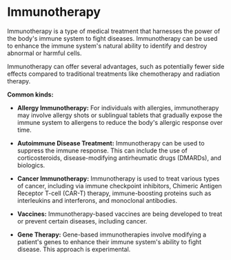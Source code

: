 # Immunotherapy

Immunotherapy is a type of medical treatment that harnesses the power of the body's immune system to fight diseases. Immunotherapy can be used to enhance the immune system's natural ability to identify and destroy abnormal or harmful cells.

Immunotherapy can offer several advantages, such as potentially fewer side effects compared to traditional treatments like chemotherapy and radiation therapy.

**Common kinds:**

* **Allergy Immunotherapy:** For individuals with allergies, immunotherapy may involve allergy shots or sublingual tablets that gradually expose the immune system to allergens to reduce the body's allergic response over time.

* **Autoimmune Disease Treatment:** Immunotherapy can be used to suppress the immune response. This can include the use of corticosteroids, disease-modifying antirheumatic drugs (DMARDs), and biologics.

* **Cancer Immunotherapy:** Immunotherapy is used to treat various types of cancer, including via immune checkpoint inhibitors, Chimeric Antigen Receptor T-cell (CAR-T) therapy, immune-boosting proteins such as interleukins and interferons, and monoclonal antibodies.

* **Vaccines:** Immunotherapy-based vaccines are being developed to treat or prevent certain diseases, including cancer.

* **Gene Therapy:** Gene-based immunotherapies involve modifying a patient's genes to enhance their immune system's ability to fight disease. This approach is  experimental.
